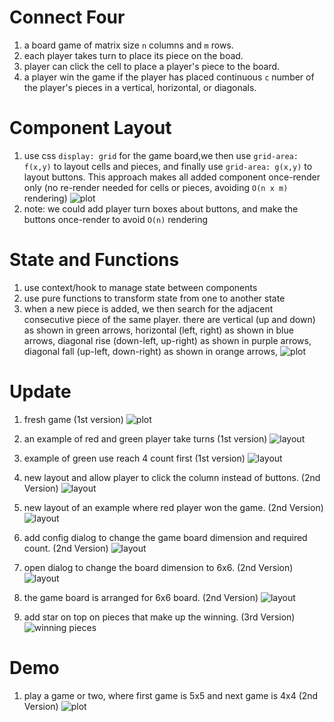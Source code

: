 # Connect Four

1. a board game of matrix size `n` columns and `m` rows.
1. each player takes turn to place its piece on the boad.
1. player can click the cell to place a player's piece to the board.
1. a player win the game if the player has placed continuous `c` number of the player's pieces in a vertical, horizontal, or diagonals.

# Component Layout

1. use css `display: grid` for the game board,we then use `grid-area: f(x,y)` to layout cells and pieces, and finally use `grid-area: g(x,y)` to layout buttons. This approach makes all added component once-render only (no re-render needed for cells or pieces, avoiding `O(n x m)` rendering)
![plot](./doc/game-components.png)
1. note: we could add player turn boxes about buttons, and make the buttons once-render to avoid `O(n)` rendering

# State and Functions
1. use context/hook to manage state between components
1. use pure functions to transform state from one  to another state
1. when a new piece is added, we then search for the adjacent consecutive piece of the same player. there are vertical (up and down) as shown in green arrows, horizontal (left, right) as shown in blue arrows, diagonal rise (down-left, up-right) as shown in purple arrows, diagonal fall (up-left, down-right) as shown in orange arrows,
![plot](./doc/game-find-winner.png)

# Update
1. fresh game (1st version)
![plot](./doc/game-board.png)

1. an example of red and green player take turns (1st version)
![layout](doc/game-ex1.png)

1. example of green use reach 4 count first (1st version)
![layout](doc/game-green-won.png)

1. new layout and allow player to click the column instead of buttons. (2nd Version)
![layout](doc/game-new-layout-blank.png)

1. new layout of an example where red player won the game. (2nd Version)
![layout](doc/game-new-layout.png)

1. add config dialog to change the game board dimension and required count. (2nd Version)
![layout](doc/game-config.png)

1. open dialog to change the board dimension to 6x6. (2nd Version)
![layout](doc/game-config-6x6-dialog.png)

1. the game board is arranged for 6x6 board. (2nd Version)
![layout](doc/game-layout-6x6-blank.png)

1. add star on top on pieces that make up the winning. (3rd Version)
![winning pieces](doc/game-winning-pieces.png)

# Demo
1. play a game or two, where first game is 5x5 and next game is 4x4 (2nd Version)
![plot](./doc/game-demo.gif)
